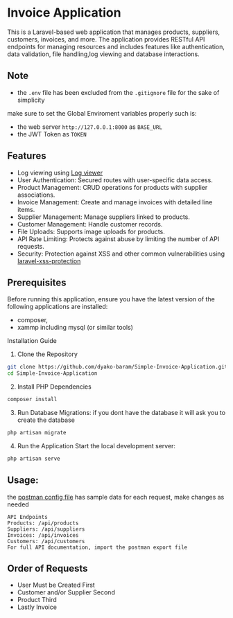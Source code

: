 # Invoice Application

This is a Laravel-based web application that manages products, suppliers, customers, invoices, and more. The application provides RESTful API endpoints for managing resources and includes features like authentication, data validation, file handling,log viewing and database interactions.

## Note
- the `.env` file has been excluded from the `.gitignore` file for the sake of simplicity 

make sure to set the Global Enviroment variables properly such is:
- the web server `http://127.0.0.1:8000` as `BASE_URL`
- the JWT Token as `TOKEN`

## Features
- Log viewing using [Log viewer](https://github.com/opcodesio/log-viewer)
- User Authentication: Secured routes with user-specific data access.
- Product Management: CRUD operations for products with supplier associations.
- Invoice Management: Create and manage invoices with detailed line items.
- Supplier Management: Manage suppliers linked to products.
- Customer Management: Handle customer records.
- File Uploads: Supports image uploads for products.
- API Rate Limiting: Protects against abuse by limiting the number of API requests.
- Security: Protection against XSS and other common vulnerabilities using [laravel-xss-protection](https://github.com/protonemedia/laravel-xss-protection)

## Prerequisites
Before running this application, ensure you have the latest version of the following applications are installed:
-   composer, 
-   xammp including mysql (or similar tools)

Installation Guide
1. Clone the Repository

```bash
git clone https://github.com/dyako-baram/Simple-Invoice-Application.git
cd Simple-Invoice-Application
```
2. Install PHP Dependencies
```bash
composer install
```

3. Run Database Migrations:
if you dont have the database it will ask you to create the database

```bash
php artisan migrate
```

4. Run the Application
Start the local development server:

```bash
php artisan serve
```

## Usage:
the [postman config file](https://github.com/dyako-baram/Simple-Invoice-Application/blob/master/Invoice.postman_collection.json) has sample data for each request, make changes as needed
```
API Endpoints
Products: /api/products
Suppliers: /api/suppliers
Invoices: /api/invoices
Customers: /api/customers
For full API documentation, import the postman export file
```

## Order of Requests
- User Must be Created First
- Customer and/or Supplier Second
- Product Third
- Lastly Invoice
